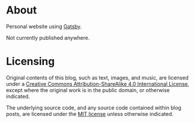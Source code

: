 # About

Personal website using [Gatsby](https://www.gatsbyjs.com).

Not currently published anywhere.

# Licensing

Original contents of this blog, such as text, images, and music, are licensed under a [Creative Commons Attribution-ShareAlike 4.0 International License](http://creativecommons.org/licenses/by-sa/4.0/), except where the original work is in the public domain, or otherwise indicated.

The underlying source code, and any source code contained within blog posts, are licensed under the [MIT license](https://github.com/bill-bateman/website/blob/master/LICENSE.md) unless otherwise indicated.